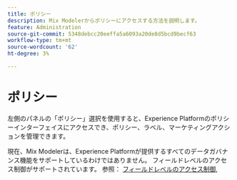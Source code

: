 ```yaml
---
title: ポリシー
description: Mix Modelerからポリシーにアクセスする方法を説明します。
feature: Administration
source-git-commit: 5348debcc20eeffa5a6093a20de8d5bcd9becf63
workflow-type: tm+mt
source-wordcount: '62'
ht-degree: 3%

---
```



# ポリシー

左側のパネルの「ポリシー」選択を使用すると、Experience Platformのポリシーインターフェイスにアクセスでき、ポリシー、ラベル、マーケティングアクションを管理できます。

現在、Mix Modelerは、Experience Platformが提供するすべてのデータガバナンス機能をサポートしているわけではありません。 フィールドレベルのアクセス制御がサポートされています。 参照： [フィールドレベルのアクセス制御](../harmonize-data/dataset-rules.md#field-level-access-control),
